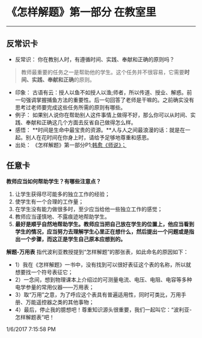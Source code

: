 # 《怎样解题》第一部分 在教室里 #

----------
## 反常识卡 ##
- 反常识： 你在教别人时，有遵循时间、实践、奉献和正确的原则吗？

> 教师最重要的任务之一是帮助他的学生。这个任务并不很容易，它需要**时间、实践、奉献和正确**的原则。

- 印象： 古语有云：授人以鱼不如授人以渔;师者，所以传道、授业、解惑。前一句强调掌握捕鱼方法的重要性。后一句回答了老师是干嘛的。之前确实没有思考过老师要完成这些任务所需的原则有哪些。
- 例子： 如果别人说你在帮助别人这件事情上做得不好，那么你可以从时间、实践、奉献和正确这几个方面去反省自己做得怎么样。
- 感悟： **时间是生命中最宝贵的资源。**人与人之间最浪漫的话：就是在一起。别人在花时间在你身上时，请给予足够地尊重和感恩。
- 出处： 《怎样解题》第一部分P1;[韩愈《师说》；](http://www.gushiwen.org/GuShiWen_de14d6f28c.aspx)

## 任意卡 ##

**教师应当如何帮助学生？有哪些注意点？**

1. 让学生获得尽可能多的独立工作的经验；
2. 使学生有一个合理的工作量；
3. 在学生没有能力做很多时，至少应当给他一些独立工作的感觉；
4. 教师应当谨慎地、不露痕迹地帮助学生。
4. **最好是顺乎自然地帮助学生。教师应当把自己放在学生的位置上，他应当看到学生的情况，应当努力去理解学生心里正在想什么，然后提出一个问题或是指出一个步骤，而这正是学生自己原本应想到的。**

**解题-万用表** 指代波利亚教授提到“怎样解题”的那张表，如此命名的原因如下：

- 1）我在《怎样解题》一书中，没有找到可以很好表征这个表的名称，所以就想要找一个符号表征它；
- 2）一念间，想到物理课本上介绍过的可测量电流、电压、电阻、电容等多种电学参量的常用仪器——万用表；
- 3）取“万用”之意，为了呼应这个表具有普遍适用性，同时可类比，万用手册、万能遥控器之类的其他事物；
- 4）最后，停止我的臆想吧！尊重知识源头很重要，我们一起叫它：“波利亚-怎样解题表”吧！

1/6/2017 7:15:58 PM 
